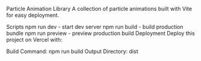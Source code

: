 Particle Animation Library
A collection of particle animations built with Vite for easy deployment.

Scripts
npm run dev - start dev server
npm run build - build production bundle
npm run preview - preview production build
Deployment
Deploy this project on Vercel with:

Build Command: npm run build
Output Directory: dist
